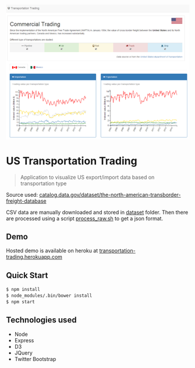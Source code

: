 [![Project Overview](overview.png)](http://transportation-trading.herokuapp.com)


# US Transportation Trading

> Application to visualize US export/import data based on transportation type

Source used: [catalog.data.gov/dataset/the-north-american-transborder-freight-database](https://catalog.data.gov/dataset/the-north-american-transborder-freight-database)

CSV data are manually downloaded and stored in [dataset](dataset) folder. Then there are processed using a script [process_raw.sh](dataset/process_raw.sh) to get a json format.

Demo
-----

Hosted demo is available on heroku at [transportation-trading.herokuapp.com](http://transportation-trading.herokuapp.com/)

Quick Start
-----

```sh
$ npm install
$ node_modules/.bin/bower install
$ npm start
```

Technologies used
-----

* Node 
* Express 
* D3 
* JQuery 
* Twitter Bootstrap 
